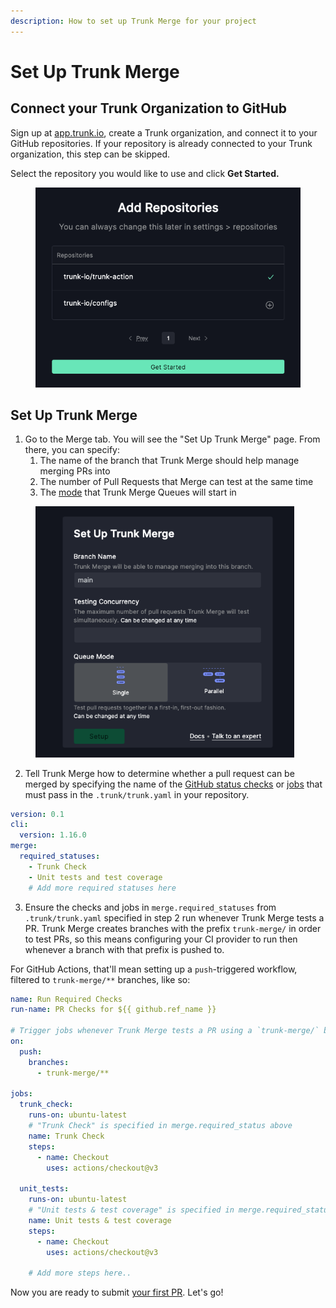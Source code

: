 ```yaml
---
description: How to set up Trunk Merge for your project
---
```


# Set Up Trunk Merge

## Connect your Trunk Organization to GitHub

Sign up at [app.trunk.io](https://app.trunk.io/), create a Trunk organization, and connect it to your GitHub repositories. If your repository is already connected to your Trunk organization, this step can be skipped.



Select the repository you would like to use and click **Get Started.**

<figure><img src="../.gitbook/assets/image (4) (1).png" alt=""><figcaption></figcaption></figure>

## Set Up Trunk Merge

1. Go to the Merge tab. You will see the "Set Up Trunk Merge" page. From there, you can specify:
   1. The name of the branch that Trunk Merge should help manage merging PRs into
   2. The number of Pull Requests that Merge can test at the same time
   3. The [mode](configuration.md#single-parallel-mode) that Trunk Merge Queues will start in

<figure><img src="../.gitbook/assets/image (23).png" alt="" width="414"><figcaption></figcaption></figure>

2. Tell Trunk Merge how to determine whether a pull request can be merged by specifying the name of the [GitHub status checks](https://docs.github.com/en/pull-requests/collaborating-with-pull-requests/collaborating-on-repositories-with-code-quality-features/about-status-checks) or [jobs](https://docs.github.com/en/actions/learn-github-actions/understanding-github-actions#jobs) that must pass in the `.trunk/trunk.yaml` in your repository.

```yaml
version: 0.1 
cli:
  version: 1.16.0
merge: 
  required_statuses:
    - Trunk Check 
    - Unit tests and test coverage
    # Add more required statuses here
```

3. Ensure the checks and jobs in `merge.required_statuses` from `.trunk/trunk.yaml` specified in step 2 run whenever Trunk Merge tests a PR. Trunk Merge creates branches with the prefix `trunk-merge/` in order to test PRs, so this means configuring your CI provider to run then whenever a branch with that prefix is pushed to.

For GitHub Actions, that'll mean setting up a `push`-triggered workflow, filtered to `trunk-merge/**` branches, like so:

```yaml
name: Run Required Checks
run-name: PR Checks for ${{ github.ref_name }}

# Trigger jobs whenever Trunk Merge tests a PR using a `trunk-merge/` branch
on:
  push:
    branches:
      - trunk-merge/**

jobs:
  trunk_check:
    runs-on: ubuntu-latest
    # "Trunk Check" is specified in merge.required_status above
    name: Trunk Check
    steps:
      - name: Checkout
        uses: actions/checkout@v3

  unit_tests:
    runs-on: ubuntu-latest
    # "Unit tests & test coverage" is specified in merge.required_status above
    name: Unit tests & test coverage
    steps:
      - name: Checkout
        uses: actions/checkout@v3

    # Add more steps here..    
```

Now you are ready to submit [your first PR](testing-pull-requests.md). Let's go!
